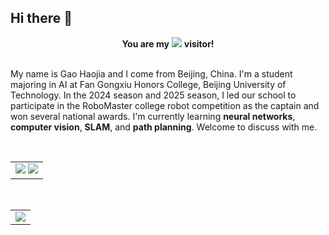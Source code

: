 ## Hi there 👋
<div align=center>
  <b>You are my</b>
  <img src="https://profile-counter.glitch.me/gaohaojia/count.svg"/>
  <b>visitor!</b>
</div>

<div>&nbsp;</div>

My name is Gao Haojia and I come from Beijing, China.
I'm a student majoring in AI at Fan Gongxiu Honors College, Beijing University of Technology.
In the 2024 season and 2025 season, I led our school to participate in the RoboMaster college robot competition as the captain and won several national awards.
I'm currently learning **neural networks**, **computer vision**, **SLAM**, and **path planning**.
Welcome to discuss with me.

<div>&nbsp;</div>

<div align=center>
  <table>
    <tr>
      <td>
        <picture>
          <source media="(prefers-color-scheme: dark)" srcset="https://github-readme-stats.vercel.app/api/top-langs/?username=gaohaojia&layout=compact&theme=dark#gh-dark-mode-only" />
          <source media="(prefers-color-scheme: light)" srcset="https://github-readme-stats.vercel.app/api/top-langs/?username=gaohaojia&layout=compact&theme=light#gh-light-mode-only" />
          <img src="https://github-readme-stats.vercel.app/api/top-langs/?username=gaohaojia&layout=compact&theme=dark#gh-dark-mode-only" />
        </picture>
        <picture>
          <source media="(prefers-color-scheme: dark)" srcset="https://github-readme-stats.vercel.app/api?username=gaohaojia&show_icons=true&theme=dark#gh-dark-mode-only" />
          <source media="(prefers-color-scheme: light)" srcset="https://github-readme-stats.vercel.app/api?username=gaohaojia&show_icons=true&theme=light#gh-light-mode-only" />
          <img src="https://github-readme-stats.vercel.app/api?username=gaohaojia&show_icons=true&theme=dark#gh-dark-mode-only" />
        </picture>
    </tr>
  </table>
</div>

<div>&nbsp;</div>

<table>
  <tr>
    <td>
      <picture>
        <source media="(prefers-color-scheme: dark)" srcset="https://github-readme-activity-graph.vercel.app/graph?username=gaohaojia&theme=xcode&bg_color=FF000000&hide_border=true" />
        <source media="(prefers-color-scheme: light)" srcset="https://github-readme-activity-graph.vercel.app/graph?username=gaohaojia&theme=xcode&bg_color=FF000000&color=000000&hide_border=true" />
        <img src="https://github-readme-activity-graph.vercel.app/graph?username=gaohaojia&theme=xcode&bg_color=FF000000&hide_border=true" />
      </picture>
  </tr>
</table>

<!--
**gaohaojia/gaohaojia** is a ✨ _special_ ✨ repository because its `README.md` (this file) appears on your GitHub profile.

Here are some ideas to get you started:

- 🔭 I’m currently working on ...
- 🌱 I’m currently learning ...
- 👯 I’m looking to collaborate on ...
- 🤔 I’m looking for help with ...
- 💬 Ask me about ...
- 📫 How to reach me: ...
- 😄 Pronouns: ...
- ⚡ Fun fact: ...
-->
